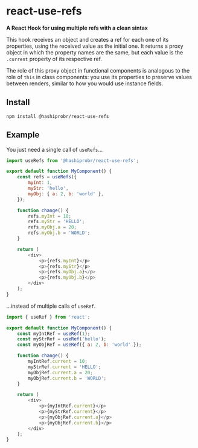 react-use-refs
==============

**A React Hook for using multiple refs with a clean sintax**

This hook receives an object and creates a ref for each one of its properties,
using the received value as the initial one. It returns a proxy object in which
the property names are the same, but each value is the `.current` property of
its respective ref.

The role of this proxy object in functional components is analogous to the role
of `this` in class components: you use its properties to preserve values between
renders, similar to how you would use instance fields.


Install
-------

```
npm install @hashiprobr/react-use-refs
```


Example
-------

You just need a single call of `useRefs`...

``` js
import useRefs from '@hashiprobr/react-use-refs';

export default function MyComponent() {
    const refs = useRefs({
        myInt: 1,
        myStr: 'hello',
        myObj: { a: 2, b: 'world' },
    });

    function change() {
        refs.myInt = 10;
        refs.myStr = 'HELLO';
        refs.myObj.a = 20;
        refs.myObj.b = 'WORLD';
    }

    return (
        <div>
            <p>{refs.myInt}</p>
            <p>{refs.myStr}</p>
            <p>{refs.myObj.a}</p>
            <p>{refs.myObj.b}</p>
        </div>
    );
}
```

...instead of multiple calls of `useRef`.

``` js
import { useRef } from 'react';

export default function MyComponent() {
    const myIntRef = useRef(1);
    const myStrRef = useRef('hello');
    const myObjRef = useRef({ a: 2, b: 'world' });

    function change() {
        myIntRef.current = 10;
        myStrRef.current = 'HELLO';
        myObjRef.current.a = 20;
        myObjRef.current.b = 'WORLD';
    }

    return (
        <div>
            <p>{myIntRef.current}</p>
            <p>{myStrRef.current}</p>
            <p>{myObjRef.current.a}</p>
            <p>{myObjRef.current.b}</p>
        </div>
    );
}
```
